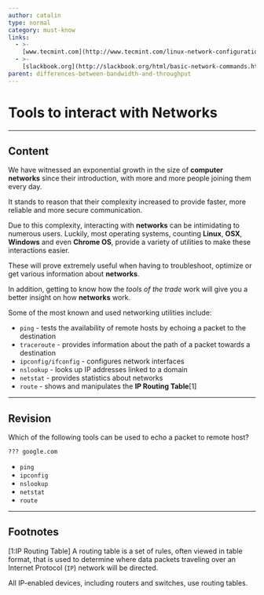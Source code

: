 ```yaml
---
author: catalin
type: normal
category: must-know
links:
  - >-
    [www.tecmint.com](http://www.tecmint.com/linux-network-configuration-and-troubleshooting-commands/){website}
  - >-
    [slackbook.org](http://slackbook.org/html/basic-network-commands.html){website}
parent: differences-between-bandwidth-and-throughput
---
```


# Tools to interact with Networks


---

## Content

We have witnessed an exponential growth in the size of **computer networks** since their introduction, with more and more people joining them every day.

It stands to reason that their complexity increased to provide faster, more reliable and more secure communication.

Due to this complexity, interacting with **networks** can be intimidating to numerous users.
Luckily, most operating systems, counting **Linux**, **OSX**, **Windows** and even **Chrome OS**, provide a variety of utilities to make these interactions easier.

These will prove extremely useful when having to troubleshoot, optimize or get various information about **networks**.

In addition, getting to know how the *tools of the trade* work will give you a better insight on how **networks** work.

Some of the most known and used networking utilities include:

- `ping` - tests the availability of remote hosts by echoing a packet to the destination
- `traceroute` - provides information about the path of a packet towards a destination
- `ipconfig/ifconfig` - configures network interfaces
- `nslookup` - looks up IP addresses linked to a domain
- `netstat` - provides statistics about networks
- `route` - shows and manipulates the **IP Routing Table**[1]


---

## Revision

Which of the following tools can be used to echo a packet to remote host?

```bash
??? google.com
```

- `ping`
- `ipconfig`
- `nslookup`
- `netstat`
- `route`


---

## Footnotes

[1:IP Routing Table]
A routing table is a set of rules, often viewed in table format, that is used to determine where data packets traveling over an Internet Protocol (`IP`) network will be directed.

All IP-enabled devices, including routers and switches, use routing tables.
 

